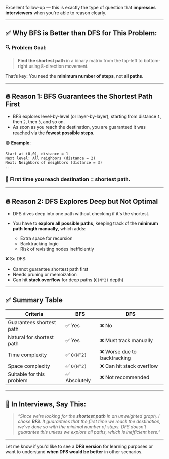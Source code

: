 Excellent follow-up — this is exactly the type of question that **impresses interviewers** when you're able to reason clearly.

---

## ✅ Why **BFS is Better than DFS** for This Problem:

### 🔍 Problem Goal:

> **Find the shortest path** in a binary matrix from the top-left to bottom-right using 8-direction movement.

That’s key: You need the **minimum number of steps**, not **all paths**.

---

## 🔥 Reason 1: BFS Guarantees the **Shortest Path First**

* BFS explores level-by-level (or layer-by-layer), starting from distance `1`, then `2`, then `3`, and so on.
* As soon as you reach the destination, you are guaranteed it was reached via the **fewest possible steps**.

🟢 **Example**:

```
Start at (0,0), distance = 1
Next level: All neighbors (distance = 2)
Next: Neighbors of neighbors (distance = 3)
...
```

### 🔁 First time you reach destination = shortest path.

---

## 🔥 Reason 2: DFS Explores Deep but Not Optimal

* DFS dives deep into one path without checking if it's the shortest.
* You have to **explore all possible paths**, keeping track of the **minimum path length manually**, which adds:

  * Extra space for recursion
  * Backtracking logic
  * Risk of revisiting nodes inefficiently

❌ So DFS:

* Cannot guarantee shortest path first
* Needs pruning or memoization
* Can hit **stack overflow** for deep paths (`O(N^2)` depth)

---

## ✅ Summary Table

| Criteria                  | BFS          | DFS                         |
| ------------------------- | ------------ | --------------------------- |
| Guarantees shortest path  | ✅ Yes        | ❌ No                        |
| Natural for shortest path | ✅ Yes        | ❌ Must track manually       |
| Time complexity           | ✅ `O(N^2)`   | ❌ Worse due to backtracking |
| Space complexity          | ✅ `O(N^2)`   | ❌ Can hit stack overflow    |
| Suitable for this problem | ✅ Absolutely | ❌ Not recommended           |

---

## 🧠 In Interviews, Say This:

> *“Since we’re looking for the **shortest path** in an unweighted graph, I chose **BFS**. It guarantees that the first time we reach the destination, we’ve done so with the minimal number of steps. DFS doesn’t guarantee this unless we explore all paths, which is inefficient here.”*

---

Let me know if you'd like to see a **DFS version** for learning purposes or want to understand **when DFS would be better** in other scenarios.
